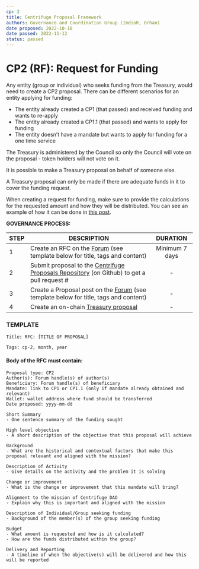 ```yaml
---
cp: 2
title: Centrifuge Proposal Framework
authors: Governance and Coordination Group (ImdioR, Orhan)
date proposed: 2022-10-18
date passed: 2022-11-12
status: passed
---
```


# CP2 (RF): Request for Funding

Any entity (group or individual) who seeks funding from the Treasury, would need to create a CP2 proposal. There can be different scenarios for an entity applying for funding:

- The entity already created a CP1 (that passed) and received funding and wants to re-apply
- The entity already created a CP1.1 (that passed) and wants to apply for funding
- The entity doesn’t have a mandate but wants to apply for funding for a one time service

The Treasury is administered by the Council so only the Council will vote on the proposal - token holders will not vote on it. 

It is possible to make a Treasury proposal on behalf of someone else.

A Treasury proposal can only be made if there are adequate funds in it to cover the funding request.

When creating a request for funding, make sure to provide the calculations for the requested amount and how they will be distributed. You can see an example of how it can be done in [this post](https://gov.centrifuge.io/t/rfc-establishing-a-centrifuge-credit-group/3554).

**GOVERNANCE PROCESS:**

|STEP|DESCRIPTION|DURATION|
| --- | --- | :---: |
|1|Create an RFC on the [Forum](https://gov.centrifuge.io/c/cfg-governance/request-for-comments/37) (see template below for title, tags and content)|Minimum 7 days|
|2|Submit proposal to the [Centrifuge Proposals Repository](https://github.com/centrifuge/cps) (on Github) to get a pull request #|-|
|3|Create a Proposal post on the [Forum](https://gov.centrifuge.io/c/cfg-governance/chain-governance/18) (see template below for title, tags and content)|-|
|4|Create an on-chain [Treasury proposal](https://polkadot.js.org/apps/?rpc=wss%3A%2F%2Ffullnode.parachain.centrifuge.io#/treasury)|-|

### TEMPLATE
```
Title: RFC: [TITLE OF PROPOSAL]

Tags: cp-2, month, year
```
#### Body of the RFC must contain:
```
Proposal type: CP2
Author(s): Forum handle(s) of author(s)
Beneficiary: Forum handle(s) of beneficiary
Mandate: link to CP1 or CP1.1 (only if mandate already obtained and relevant)
Wallet: wallet address where fund should be transferred
Date proposed: yyyy-mm-dd

Short Summary 
- One sentence summary of the funding sought

High level objective 
- A short description of the objective that this proposal will achieve

Background 
- What are the historical and contextual factors that make this proposal relevant and aligned with the mission?

Description of Activity 
- Give details on the activity and the problem it is solving

Change or improvement 
- What is the change or improvement that this mandate will bring?

Alignment to the mission of Centrifuge DAO
- Explain why this is important and aligned with the mission

Description of Individual/Group seeking funding
- Background of the member(s) of the group seeking funding

Budget
- What amount is requested and how is it calculated?
- How are the funds distributed within the group?

Delivery and Reporting
- A timeline of when the objective(s) will be delivered and how this will be reported
```
